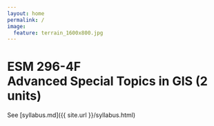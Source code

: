 ```yaml
---
layout: home
permalink: /
image:
  feature: terrain_1600x800.jpg
---
```


# ESM 296-4F<br>Advanced Special Topics in GIS (2 units)

See [syllabus.md]({{ site.url }}/syllabus.html)
